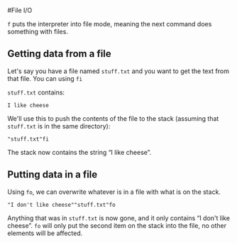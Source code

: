 #File I/O

`f` puts the interpreter into file mode, meaning the next command does
something with files.

## Getting data from a file

Let's say you have a file named `stuff.txt` and you want to get the text
from that file. You can using `fi`

`stuff.txt` contains:
```
I like cheese
```

We'll use this to push the contents of the file to the stack (assuming
that `stuff.txt` is in the same directory):
```
"stuff.txt"fi
```

The stack now contains the string “I like cheese”.

## Putting data in a file

Using `fo`, we can overwrite whatever is in a file with what is on the
stack.
```
"I don't like cheese""stuff.txt"fo
```

Anything that was in `stuff.txt` is now gone, and it only contains “I
don't like cheese”. `fo` will only put the second item on the stack into
the file, no other elements will be affected.
